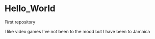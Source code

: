 # Hello_World
First repository

I like video games 
I've not been to the mood but I have been to Jamaica 
